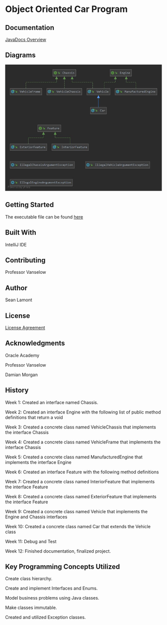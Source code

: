# Object Oriented Car Program

## Documentation
[JavaDocs Overview](https://slamont3134.github.io/Seans_Car_Project/)

## Diagrams
![Class Diagram](https://github.com/SLamont3134/Seans_Car_Project/blob/master/docs/Package%20stlamont3134.jpg)

## Getting Started
The executable file can be found [here](https://github.com/SLamont3134/Seans_Car_Project/blob/master/Seans_Car_Projects.jar)

## Built With
IntelliJ IDE

## Contributing
Professor Vanselow

## Author
Sean Lamont

## License
[License Agreement](https://github.com/SLamont3134/Seans_Car_Project/blob/master/LICENSE)

## Acknowledgments
Oracle Academy

Professor Vanselow

Damian Morgan

## History
Week 1: Created an interface named  Chassis.

Week 2: Created an interface Engine with the following list of public method definitions that return a void

Week 3: Created a concrete class named VehicleChassis that implements the interface Chassis

Week 4: Created a concrete class named VehicleFrame that implements the interface Chassis

Week 5: Created a concrete class named ManufacturedEngine that implements the interface Engine

Week 6: Created an interface Feature with the following method definitions

Week 7: Created a concrete class named InteriorFeature that implements the interface Feature

Week 8: Created a concrete class named ExteriorFeature that implements the interface Feature

Week 9: Created a concrete class named Vehicle that implements the Engine and Chassis interfaces

Week 10: Created a concrete class named Car that extends the Vehicle class

Week 11: Debug and Test

Week 12: Finished documentation, finalized project.


## Key Programming Concepts Utilized
Create class hierarchy.

Create and implement Interfaces and Enums.

Model business problems using Java classes.

Make classes immutable.

Created and utilized Exception classes.

